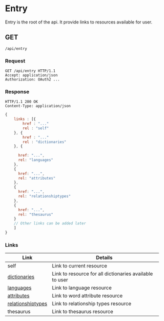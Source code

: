 # Entry

Entry is the root of the api. It provide links to resources available for user.

## GET

`/api/entry`


### Request
```
GET /api/entry HTTP/1.1
Accept: application/json
Authorization: OAuth2 ...
```

### Response
```
HTTP/1.1 200 OK
Content-Type: application/json
```

``` javascript
{
    links : [{
        href : "..."
        rel : "self"
    }, {
        href : "..."
        rel : "dictionaries"
    }, {
    
      href: "...",
      rel: "languages"
    },
    {
      href: "...",
      rel: "attributes"
    },
    {
      href: "...",
      rel: "relationshiptypes"
    },
    {
      href: "...",
      rel: "thesaurus"
    }
    // Other links can be added later
    ]
}
```


### Links

| Link | Details |
| ---- | ---- |
| self | Link to current resource |
| [dictionaries](dictionary/dictionaries.md) | Link to resource for all dictionaries available to user |
| [languages](languages.md) | Link to language resource |
| [attributes](attributes.md) | Link to word attribute resource |
| [relationshiptypes](relationshipTypes.md) | Link to relationship types resource |
| thesaurus | Link to thesaurus resource |
